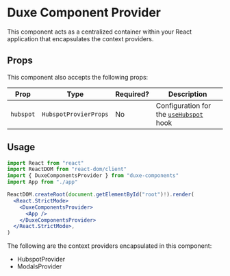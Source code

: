 # Duxe Component Provider

This component acts as a centralized container within your React application that encapsulates the context providers.

## Props

This component also accepts the following props:

| Prop                   | Type                  | Required? | Description                                                                     |
| ---------------------- | --------------------- | --------- | ------------------------------------------------------------------------------- |
| `hubspot`              | `HubspotProvierProps` | No        | Configuration for the [`useHubspot`](https://github.com/Duxe-AU/duxe-components/blob/main/src/hooks/useHubspot/README.md) hook |

## Usage

```jsx
import React from "react"
import ReactDOM from "react-dom/client"
import { DuxeComponentsProvider } from "duxe-components"
import App from "./app"

ReactDOM.createRoot(document.getElementById("root")!).render(
  <React.StrictMode>
    <DuxeComponentsProvider>
      <App />
    </DuxeComponentsProvider>
  </React.StrictMode>,
)
```

The following are the context providers encapsulated in this component:
- HubspotProvider
- ModalsProvider